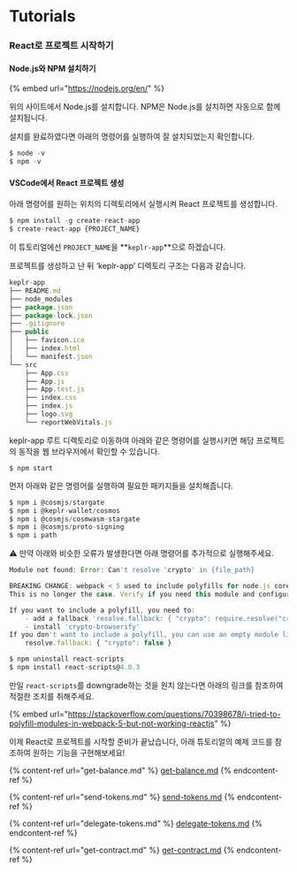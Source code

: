 # Tutorials

### React로 프로젝트 시작하기

#### Node.js와 NPM 설치하기

{% embed url="https://nodejs.org/en/" %}

위의 사이트에서 Node.js를 설치합니다. NPM은 Node.js를 설치하면 자동으로 함께 설치됩니다.

설치를 완료하였다면 아래의 명령어를 실행하여 잘 설치되었는지 확인합니다.

```javascript
$ node -v
$ npm -v
```

#### VSCode에서 React 프로젝트 생성

아래 명령어를 원하는 위치의 디렉토리에서 실행시켜 React 프로젝트를 생성합니다.

```javascript
$ npm install -g create-react-app
$ create-react-app {PROJECT_NAME}
```

이 튜토리얼에선 `PROJECT_NAME`을 **`keplr-app`**으로 하겠습니다.

프로젝트를 생성하고 난 뒤 ‘keplr-app’ 디렉토리 구조는 다음과 같습니다.

```javascript
keplr-app
├── README.md
├── node_modules
├── package.json
├── package-lock.json
├── .gitignore
├── public
│   ├── favicon.ico
│   ├── index.html
│   └── manifest.json
└── src
    ├── App.css
    ├── App.js
    ├── App.test.js
    ├── index.css
    ├── index.js
    ├── logo.svg
    └── reportWebVitals.js
```

keplr-app 루트 디렉토리로 이동하여 아래와 같은 명령어를 실행시키면 해당 프로젝트의 동작을 웹 브라우저에서 확인할 수 있습니다.

```
$ npm start
```

먼저 아래와 같은 명령어를 실행하여 필요한 패키지들을 설치해줍니다.

```javascript
$ npm i @cosmjs/stargate
$ npm i @keplr-wallet/cosmos
$ npm i @cosmjs/cosmwasm-stargate
$ npm i @cosmjs/proto-signing
$ npm i path
```

⚠️ 만약 아래와 비슷한 오류가 발생한다면 아래 명령어를 추가적으로 실행해주세요.

```javascript
Module not found: Error: Can't resolve 'crypto' in {file_path}

BREAKING CHANGE: webpack < 5 used to include polyfills for node.js core modules by default.
This is no longer the case. Verify if you need this module and configure a polyfill for it.

If you want to include a polyfill, you need to:
    - add a fallback 'resolve.fallback: { "crypto": require.resolve("crypto-browserify") }'
    - install 'crypto-browserify'
If you don't want to include a polyfill, you can use an empty module like this:
    resolve.fallback: { "crypto": false }
```

```javascript
$ npm uninstall react-scripts
$ npm install react-scripts@4.0.3
```

만일 `react-scripts`를 downgrade하는 것을 원치 않는다면 아래의 링크를 참조하여 적절한 조치를 취해주세요.

{% embed url="https://stackoverflow.com/questions/70398678/i-tried-to-polyfill-modules-in-webpack-5-but-not-working-reactjs" %}

이제 React로 프로젝트를 시작할 준비가 끝났습니다, 아래 튜토리얼의 예제 코드를 참조하여 원하는 기능을 구현해보세요!

{% content-ref url="get-balance.md" %}
[get-balance.md](get-balance.md)
{% endcontent-ref %}

{% content-ref url="send-tokens.md" %}
[send-tokens.md](send-tokens.md)
{% endcontent-ref %}

{% content-ref url="delegate-tokens.md" %}
[delegate-tokens.md](delegate-tokens.md)
{% endcontent-ref %}

{% content-ref url="get-contract.md" %}
[get-contract.md](get-contract.md)
{% endcontent-ref %}
